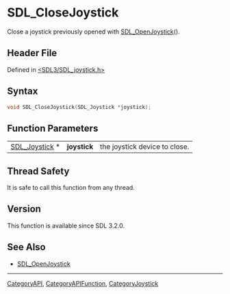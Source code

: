 # SDL_CloseJoystick

Close a joystick previously opened with [SDL_OpenJoystick](SDL_OpenJoystick)().

## Header File

Defined in [<SDL3/SDL_joystick.h>](https://github.com/libsdl-org/SDL/blob/main/include/SDL3/SDL_joystick.h)

## Syntax

```c
void SDL_CloseJoystick(SDL_Joystick *joystick);
```

## Function Parameters

|                                |              |                               |
| ------------------------------ | ------------ | ----------------------------- |
| [SDL_Joystick](SDL_Joystick) * | **joystick** | the joystick device to close. |

## Thread Safety

It is safe to call this function from any thread.

## Version

This function is available since SDL 3.2.0.

## See Also

- [SDL_OpenJoystick](SDL_OpenJoystick)

----
[CategoryAPI](CategoryAPI), [CategoryAPIFunction](CategoryAPIFunction), [CategoryJoystick](CategoryJoystick)


